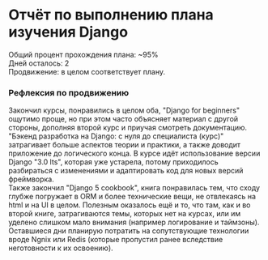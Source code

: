 ﻿# Отчёт по выполнению плана изучения Django  
Общий процент прохождения плана: ~95%  
Дней осталось: 2  
Продвижение: в целом соответствует плану.  
### Рефлексия по продвижению
Закончил курсы, понравились в целом оба, "Django for beginners" ощутимо проще, но при этом часто объясняет материал с другой стороны, дополняя второй курс и приучая смотреть документацию.  
"Бэкенд разработка на Django: с нуля до специалиста (курс)" затрагивает больше аспектов теории и практики, а также доводит приложение до логического конца. 
В курсе идёт использование версии Django "3.0 lts", которая уже устарела, потому приходилось разбираться с изменениями и адаптировать код для новых версий фреймворка.  
Также закончил "Django 5 cookbook", книга понравилась тем, что сходу глубже погружает в ORM и более технические вещи, не отвлекаясь на html и на UI в целом. 
Полезным оказалось ещё и то, что там, как и во второй книге, затрагиваются темы, которых нет на курсах, или им уделено слишком мало внимания (например логирование и таймзоны).  
Оставшиеся дни планирую потратить на сопутствующие технологии вроде Ngnix или Redis (которые пропустил ранее вследствие неготовности к их освоению).
